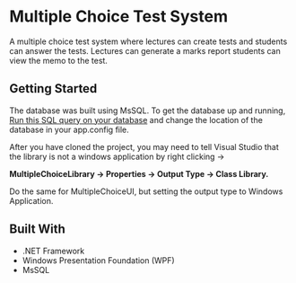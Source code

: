 # Multiple Choice Test System

A multiple choice test system where lectures can create tests and students can answer the tests. Lectures can generate a marks report
students can view the memo to the test.

## Getting Started
The database was built using MsSQL. To get the database up and running, [Run this SQL query on your database](https://pastebin.com/5mk4Dwth)
and change the location of the database in your app.config file.

After you have cloned the project, you may need to tell Visual Studio that the library is not a windows application
by right clicking ->  

**MultipleChoiceLibrary -> Properties -> Output Type -> Class Library.**  
  
Do the same for MultipleChoiceUI, but setting the output type to Windows Application.

## Built With
* .NET Framework
* Windows Presentation Foundation (WPF)
* MsSQL
